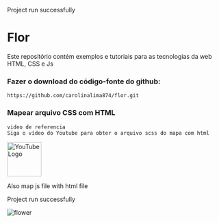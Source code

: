 Project run successfully

# Flor
Este repositório contém exemplos e tutoriais para as tecnologias da web HTML, CSS e Js 

 ### Fazer o download do código-fonte do github: 

```
https://github.com/carolinalima874/flor.git
```

### Mapear arquivo CSS com HTML

```
video de referencia 
Siga o vídeo do Youtube para obter o arquivo scss do mapa com html
```
<a href="https://www.youtube.com/watch?v=ihAfDhTkMsQ&t=0s">
  <img src="https://static.vecteezy.com/system/resources/previews/018/930/572/non_2x/youtube-logo-youtube-icon-transparent-free-png.png" alt="YouTube Logo" width="80">
</a>

Also map js file with html file 

Project run successfully


![flower](https://user-images.githubusercontent.com/63699592/236506187-282f2dc3-cbcb-447c-81f4-63b127233ab9.png)
